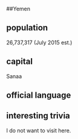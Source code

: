 ##Yemen
## population
26,737,317 (July 2015 est.)

## capital
Sanaa
 
## official language


## interesting trivia

I do not want to visit here. 

